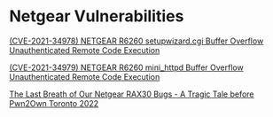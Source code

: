 # Netgear Vulnerabilities

[(CVE-2021-34978) NETGEAR R6260 setupwizard.cgi Buffer Overflow Unauthenticated Remote Code Execution](https://starlabs.sg/advisories/21/21-34978/)

[(CVE-2021-34979) NETGEAR R6260 mini_httpd Buffer Overflow Unauthenticated Remote Code Execution](https://starlabs.sg/advisories/21/21-34979/)

[The Last Breath of Our Netgear RAX30 Bugs - A Tragic Tale before Pwn2Own Toronto 2022](https://starlabs.sg/blog/2022/12-the-last-breath-of-our-netgear-rax30-bugs-a-tragic-tale-before-pwn2own-toronto-2022/)
